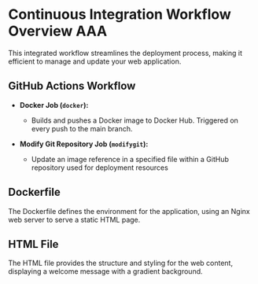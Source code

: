# Continuous Integration Workflow Overview   AAA


This integrated workflow streamlines the deployment process, making it efficient to manage and update your web application.



## GitHub Actions Workflow

- **Docker Job (`docker`):**
  - Builds and pushes a Docker image to Docker Hub. Triggered on every push to the main branch.

- **Modify Git Repository Job (`modifygit`):**
  - Update an image reference in a specified file within a GitHub repository used for deployment resources

## Dockerfile

The Dockerfile defines the environment for the application, using an Nginx web server to serve a static HTML page.

## HTML File

The HTML file provides the structure and styling for the web content, displaying a welcome message with a gradient background.
